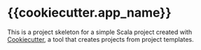 # {{cookiecutter.app_name}}

This is a project skeleton for a simple Scala project created with [Cookiecutter](https://github.com/audreyr/cookiecutter), a tool that creates projects from project templates.
